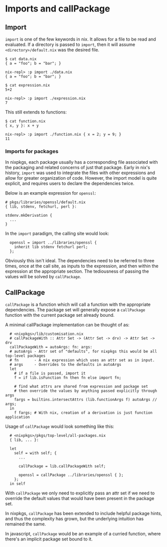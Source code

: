 # Imports and callPackage

## Import

`import` is one of the few keywords in nix. It allows for a file to be read and evaluated. If a directory is passed to `import`,
then it will assume `<directory>/default.nix` was the desired file.

```
$ cat data.nix
{ a = "foo"; b = "bar"; }

nix-repl> :p import ./data.nix
{ a = "foo"; b = "bar"; }

$ cat expression.nix
5+2

nix-repl> :p import ./expression.nix
7
```

This still extends to functions:
```
$ cat function.nix
{ x, y }: x + y

nix-repl> :p import ./function.nix { x = 2; y = 9; }
11
```

### Imports for packages

In nixpkgs, each package usually has a corresponding
file associated with the packaging and related concerns of just that package.
Early in nix's history, `import` was used to integrate the files with other expressions and allow for greater organization of code.
However, the import model is quite explicit, and requires users
to declare the dependencies twice.

Below is an example expression for `openssl`:
```
# pkgs/libraries/openssl/default.nix
{ lib, stdenv, fetchurl, perl }:

stdenv.mkDerivation {
  ...
}
```

In the `import` paradigm, the calling site would look:
```
  openssl = import ../libraries/openssl {
    inherit lib stdenv fetchurl perl;
  };
```

Obviously this isn't ideal. The dependencies need to be referred to
three times, once at the call site, as inputs to the expression,
and then within the expression at the appropriate section.
The tediousness of passing the values will be solved by `callPackage`.

## CallPackage

`callPackage` is a function which will call a function with the
appropriate dependencies. The package set will generally expose
a `callPackage` function with the current package set already bound.

A minimal callPackage implementation can be thought of as:
```
  # <nixpkgs>/lib/customisation.nix
  # callPackageWith :: Attr Set -> (Attr Set -> drv) -> Attr Set -> drv
  callPackageWith = autoArgs: fn: args:
  # autoArgs - Attr set of "defaults", for nixpkgs this would be all top-level packages
  # fn       - A nix expression which uses an attr set as in input.
  # args     - Overrides to the defaults in autoArgs
  let
    # if a file is passed, import it
    f = if lib.isFunction fn then fn else import fn;

    # find what attrs are shared from expression and package set
    # then override the values by anything passed explicitly through args
    fargs = builtins.intersectAttrs (lib.functionArgs f) autoArgs // args;
  in
    f fargs; # With nix, creation of a derivation is just function application
```

Usage of `callPackage` would look something like this:
```
  # <nixpkgs>/pkgs/top-level/all-packages.nix
  { lib, ... }:

  let
    self = with self; {
      ...

      callPackage = lib.callPackageWith self;

      openssl = callPackage ../libraries/openssl { };
    };
  in self
```

With `callPackage` we only need to explicitly pass an attr set
if we need to override the default values that would have been
present in the package set.

In nixpkgs, `callPackage` has been extended to include helpful
package hints, and thus the complexity has grown, but the 
underlying intuition has remained the same.

In javascript, `callPackage` would be an example of a curried function,
where there's an implicit package set bound to it.
